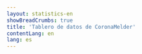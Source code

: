 ```yaml
---
layout: statistics-en
showBreadCrumbs: true
title: 'Tablero de datos de CoronaMelder'
contentLang: en
lang: es
---
```

